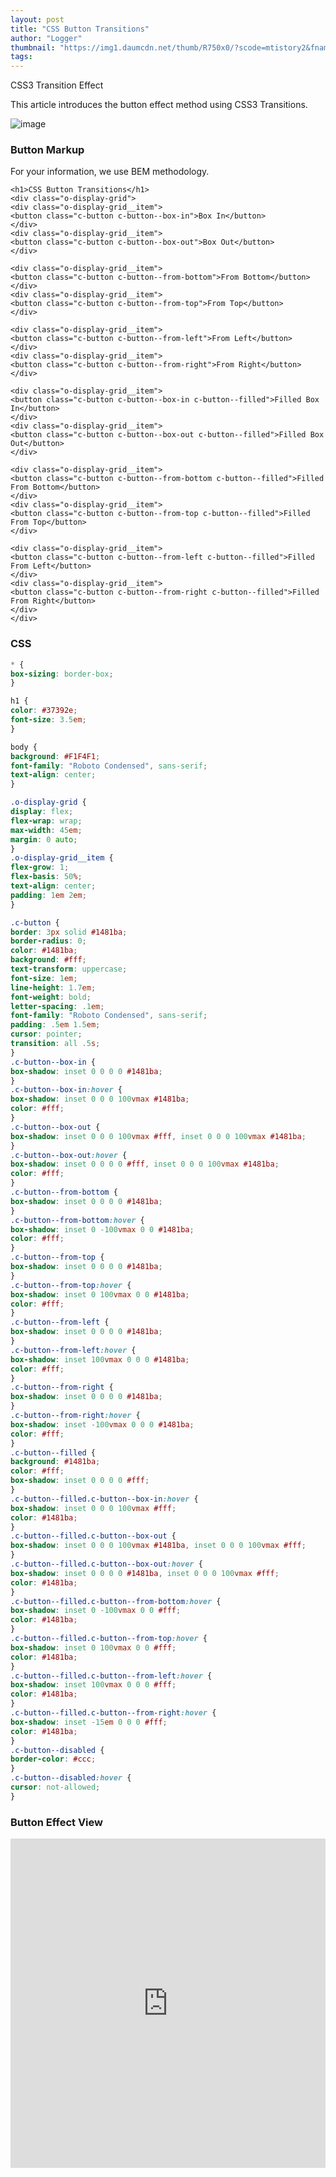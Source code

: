 ```yaml
---
layout: post
title: "CSS Button Transitions"
author: "Logger"
thumbnail: "https://img1.daumcdn.net/thumb/R750x0/?scode=mtistory2&fname=https%3A%2F%2Ft1.daumcdn.net%2Fcfile%2Ftistory%2F254915445750FBC107"
tags: 
---
```



CSS3 Transition Effect

This article introduces the button effect method using CSS3 Transitions.

![image](https://t1.daumcdn.net/cfile/tistory/254915445750FBC107)

### Button Markup

For your information, we use BEM methodology.

```undefined
<h1>CSS Button Transitions</h1>
<div class="o-display-grid">
<div class="o-display-grid__item">
<button class="c-button c-button--box-in">Box In</button>
</div>
<div class="o-display-grid__item">
<button class="c-button c-button--box-out">Box Out</button>
</div>

<div class="o-display-grid__item">
<button class="c-button c-button--from-bottom">From Bottom</button>
</div>
<div class="o-display-grid__item">
<button class="c-button c-button--from-top">From Top</button>
</div>

<div class="o-display-grid__item">
<button class="c-button c-button--from-left">From Left</button>
</div>
<div class="o-display-grid__item">
<button class="c-button c-button--from-right">From Right</button>
</div>

<div class="o-display-grid__item">
<button class="c-button c-button--box-in c-button--filled">Filled Box In</button>
</div>
<div class="o-display-grid__item">
<button class="c-button c-button--box-out c-button--filled">Filled Box Out</button>
</div>

<div class="o-display-grid__item">
<button class="c-button c-button--from-bottom c-button--filled">Filled From Bottom</button>
</div>
<div class="o-display-grid__item">
<button class="c-button c-button--from-top c-button--filled">Filled From Top</button>
</div>

<div class="o-display-grid__item">
<button class="c-button c-button--from-left c-button--filled">Filled From Left</button>
</div>
<div class="o-display-grid__item">
<button class="c-button c-button--from-right c-button--filled">Filled From Right</button>
</div>
</div>
```

### CSS

```css
* {
box-sizing: border-box;
}

h1 {
color: #37392e;
font-size: 3.5em;
}

body {
background: #F1F4F1;
font-family: "Roboto Condensed", sans-serif;
text-align: center;
}

.o-display-grid {
display: flex;
flex-wrap: wrap;
max-width: 45em;
margin: 0 auto;
}
.o-display-grid__item {
flex-grow: 1;
flex-basis: 50%;
text-align: center;
padding: 1em 2em;
}

.c-button {
border: 3px solid #1481ba;
border-radius: 0;
color: #1481ba;
background: #fff;
text-transform: uppercase;
font-size: 1em;
line-height: 1.7em;
font-weight: bold;
letter-spacing: .1em;
font-family: "Roboto Condensed", sans-serif;
padding: .5em 1.5em;
cursor: pointer;
transition: all .5s;
}
.c-button--box-in {
box-shadow: inset 0 0 0 0 #1481ba;
}
.c-button--box-in:hover {
box-shadow: inset 0 0 0 100vmax #1481ba;
color: #fff;
}
.c-button--box-out {
box-shadow: inset 0 0 0 100vmax #fff, inset 0 0 0 100vmax #1481ba;
}
.c-button--box-out:hover {
box-shadow: inset 0 0 0 0 #fff, inset 0 0 0 100vmax #1481ba;
color: #fff;
}
.c-button--from-bottom {
box-shadow: inset 0 0 0 0 #1481ba;
}
.c-button--from-bottom:hover {
box-shadow: inset 0 -100vmax 0 0 #1481ba;
color: #fff;
}
.c-button--from-top {
box-shadow: inset 0 0 0 0 #1481ba;
}
.c-button--from-top:hover {
box-shadow: inset 0 100vmax 0 0 #1481ba;
color: #fff;
}
.c-button--from-left {
box-shadow: inset 0 0 0 0 #1481ba;
}
.c-button--from-left:hover {
box-shadow: inset 100vmax 0 0 0 #1481ba;
color: #fff;
}
.c-button--from-right {
box-shadow: inset 0 0 0 0 #1481ba;
}
.c-button--from-right:hover {
box-shadow: inset -100vmax 0 0 0 #1481ba;
color: #fff;
}
.c-button--filled {
background: #1481ba;
color: #fff;
box-shadow: inset 0 0 0 0 #fff;
}
.c-button--filled.c-button--box-in:hover {
box-shadow: inset 0 0 0 100vmax #fff;
color: #1481ba;
}
.c-button--filled.c-button--box-out {
box-shadow: inset 0 0 0 100vmax #1481ba, inset 0 0 0 100vmax #fff;
}
.c-button--filled.c-button--box-out:hover {
box-shadow: inset 0 0 0 0 #1481ba, inset 0 0 0 100vmax #fff;
color: #1481ba;
}
.c-button--filled.c-button--from-bottom:hover {
box-shadow: inset 0 -100vmax 0 0 #fff;
color: #1481ba;
}
.c-button--filled.c-button--from-top:hover {
box-shadow: inset 0 100vmax 0 0 #fff;
color: #1481ba;
}
.c-button--filled.c-button--from-left:hover {
box-shadow: inset 100vmax 0 0 0 #fff;
color: #1481ba;
}
.c-button--filled.c-button--from-right:hover {
box-shadow: inset -15em 0 0 0 #fff;
color: #1481ba;
}
.c-button--disabled {
border-color: #ccc;
}
.c-button--disabled:hover {
cursor: not-allowed;
}

```

### Button Effect View

<iframe allowfullscreen="true" allowpaymentrequest="true" allowtransparency="true" class="cp_embed_iframe " frameborder="0" height="527" width="100%" name="cp_embed_1" scrolling="no" src="https://codepen.io/jaehee/embed/oLXbqG?height=527&amp;theme-id=19458&amp;slug-hash=oLXbqG&amp;default-tab=result&amp;user=jaehee&amp;embed-version=2&amp;name=cp_embed_1" style="width: 100%; overflow:hidden; display:block;" title="CodePen Embed" loading="lazy" id="cp_embed_oLXbqG"></iframe>